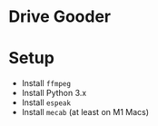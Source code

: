 # Drive Gooder

# Setup

* Install `ffmpeg`
* Install Python 3.x
* Install `espeak`
* Install `mecab` (at least on M1 Macs)
